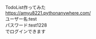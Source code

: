 TodoList作ってみた<br>
https://amyu8221.pythonanywhere.com/<br>
ユーザー名:test<br>
パスワード:test1228<br>
でログインできます
